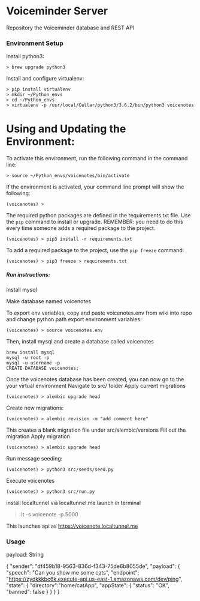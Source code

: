 # Voiceminder Server
Repository the Voiceminder database and REST API

### Environment Setup
Install python3:
```
> brew upgrade python3
```

Install and configure virtualenv:
```
> pip install virtualenv
> mkdir ~/Python_envs
> cd ~/Python_envs
> virtualenv -p /usr/local/Cellar/python3/3.6.2/bin/python3 voicenotes
```

# Using and Updating the Environment:
To activate this environment, run the following command in the command line:
```
> source ~/Python_envs/voicenotes/bin/activate
```

If the environment is activated, your command line prompt will show the following:
```
(voicenotes) >
```

The required python packages are defined in the
requirements.txt file. Use the `pip` command to install or
upgrade. REMEMBER: you need to do this every time someone adds a required
package to the project.
```
(voicenotes) > pip3 install -r requirements.txt
```

To add a required package to the project, use the `pip freeze` command:
```
(voicenotes) > pip3 freeze > requirements.txt
```

##### Run instructions:
Install mysql

Make database named voicenotes

To export env variables, copy and paste voicenotes.env from wiki into repo and change python path export environment variables:
```
(voicenotes) > source voicenotes.env

```
Then, install mysql and create a database called voicenotes

```
brew install mysql
mysql -u root -p
mysql -u username -p
CREATE DATABASE voicenotes;
```
Once the voicenotes database has been created, you can now go to the your virtual environment
Navigate to src/ folder
Apply current migrations

```
(voicenotes) > alembic upgrade head
```

Create new migrations:
```
(voicenotes) > alembic revision -m "add comment here"
```
This creates a blank migration file under src/alembic/versions
Fill out the migration
Apply migration
```
(voicenotes) > alembic upgrade head

```

Run message seeding:
```
(voicenotes) > python3 src/seeds/seed.py

```

Execute voicenotes
```
(voicenotes) > python3 src/run.py
```

install localtunnel via localtunnel.me
launch in terminal
> lt -s voicenote -p 5000

This launches api as https://voicenote.localtunnel.me

### Usage

payload: String

{
  "sender": "df459b18-9563-836d-f343-75de6b8055de",
  "payload": {
    "speech": "Can you show me some cats",
    "endpoint": "https://zydkkkbc6k.execute-api.us-east-1.amazonaws.com/dev/ping",
    "state": {
      "directory":"home/catApp",
      "appState": {
        "status": "OK",
        "banned": false
      }
    }
  }
}
